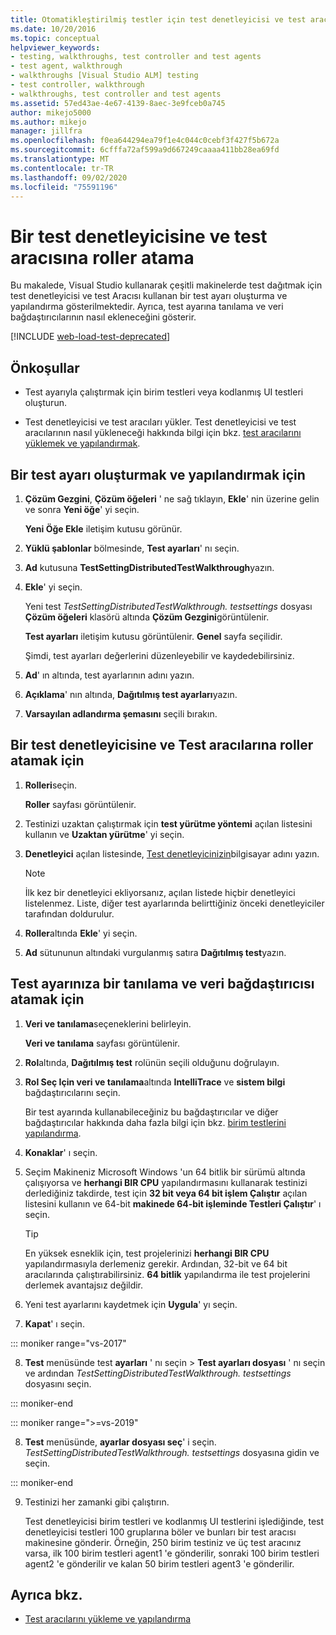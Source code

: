 ```yaml
---
title: Otomatikleştirilmiş testler için test denetleyicisi ve test aracısı rolleri
ms.date: 10/20/2016
ms.topic: conceptual
helpviewer_keywords:
- testing, walkthroughs, test controller and test agents
- test agent, walkthrough
- walkthroughs [Visual Studio ALM] testing
- test controller, walkthrough
- walkthroughs, test controller and test agents
ms.assetid: 57ed43ae-4e67-4139-8aec-3e9fceb0a745
author: mikejo5000
ms.author: mikejo
manager: jillfra
ms.openlocfilehash: f0ea644294ea79f1e4c044c0cebf3f427f5b672a
ms.sourcegitcommit: 6cfffa72af599a9d667249caaaa411bb28ea69fd
ms.translationtype: MT
ms.contentlocale: tr-TR
ms.lasthandoff: 09/02/2020
ms.locfileid: "75591196"
---
```

# <a name="assign-roles-to-a-test-controller-and-test-agent"></a>Bir test denetleyicisine ve test aracısına roller atama

Bu makalede, Visual Studio kullanarak çeşitli makinelerde test dağıtmak için test denetleyicisi ve test Aracısı kullanan bir test ayarı oluşturma ve yapılandırma gösterilmektedir. Ayrıca, test ayarına tanılama ve veri bağdaştırıcılarının nasıl ekleneceğini gösterir.

[!INCLUDE [web-load-test-deprecated](includes/web-load-test-deprecated.md)]

## <a name="prerequisites"></a>Önkoşullar

- Test ayarıyla çalıştırmak için birim testleri veya kodlanmış UI testleri oluşturun.

- Test denetleyicisi ve test aracıları yükler. Test denetleyicisi ve test aracılarının nasıl yükleneceği hakkında bilgi için bkz. [test aracılarını yüklemek ve yapılandırmak](../test/lab-management/install-configure-test-agents.md).

## <a name="to-create-and-configure-a-test-setting"></a>Bir test ayarı oluşturmak ve yapılandırmak için

1. **Çözüm Gezgini**, **Çözüm öğeleri** ' ne sağ tıklayın, **Ekle**' nin üzerine gelin ve sonra **Yeni öğe**' yi seçin.

     **Yeni Öğe Ekle** iletişim kutusu görünür.

2. **Yüklü şablonlar** bölmesinde, **Test ayarları**' nı seçin.

3. **Ad** kutusuna **TestSettingDistributedTestWalkthrough**yazın.

4. **Ekle**' yi seçin.

     Yeni test *TestSettingDistributedTestWalkthrough. testsettings* dosyası **Çözüm öğeleri** klasörü altında **Çözüm Gezgini**görüntülenir.

     **Test ayarları** iletişim kutusu görüntülenir. **Genel** sayfa seçilidir.

     Şimdi, test ayarları değerlerini düzenleyebilir ve kaydedebilirsiniz.

5. **Ad**' ın altında, test ayarlarının adını yazın.

6. **Açıklama**' nın altında, **Dağıtılmış test ayarları**yazın.

7. **Varsayılan adlandırma şemasını** seçili bırakın.

## <a name="to-assign-roles-to-a-test-controller-and-test-agents"></a>Bir test denetleyicisine ve Test aracılarına roller atamak için

1. **Rolleri**seçin.

     **Roller** sayfası görüntülenir.

2. Testinizi uzaktan çalıştırmak için **test yürütme yöntemi** açılan listesini kullanın ve **Uzaktan yürütme**' yi seçin.

3. **Denetleyici** açılan listesinde, [Test denetleyicinizin](../test/lab-management/install-configure-test-agents.md)bilgisayar adını yazın.

    > [!NOTE]
    > İlk kez bir denetleyici ekliyorsanız, açılan listede hiçbir denetleyici listelenmez. Liste, diğer test ayarlarında belirttiğiniz önceki denetleyiciler tarafından doldurulur.

4. **Roller**altında **Ekle**' yi seçin.

5. **Ad** sütununun altındaki vurgulanmış satıra **Dağıtılmış test**yazın.

## <a name="to-assign-a-diagnostic-and-data-adapter-to-your-test-setting"></a>Test ayarınıza bir tanılama ve veri bağdaştırıcısı atamak için

1. **Veri ve tanılama**seçeneklerini belirleyin.

     **Veri ve tanılama** sayfası görüntülenir.

2. **Rol**altında, **Dağıtılmış test** rolünün seçili olduğunu doğrulayın.

3. **Rol Seç Için veri ve tanılama**altında **IntelliTrace** ve **sistem bilgi** bağdaştırıcılarını seçin.

     Bir test ayarında kullanabileceğiniz bu bağdaştırıcılar ve diğer bağdaştırıcılar hakkında daha fazla bilgi için bkz. [birim testlerini yapılandırma](../test/configure-unit-tests-by-using-a-dot-runsettings-file.md).

4. **Konaklar**' ı seçin.

5. Seçim Makineniz Microsoft Windows 'un 64 bitlik bir sürümü altında çalışıyorsa ve **herhangi BIR CPU** yapılandırmasını kullanarak testinizi derlediğiniz takdirde, test için **32 bit veya 64 bit işlem Çalıştır** açılan listesini kullanın ve 64-bit **makinede 64-bit işleminde Testleri Çalıştır**' ı seçin.

    > [!TIP]
    > En yüksek esneklik için, test projelerinizi **herhangi BIR CPU** yapılandırmasıyla derlemeniz gerekir. Ardından, 32-bit ve 64 bit aracılarında çalıştırabilirsiniz. **64 bitlik** yapılandırma ile test projelerini derlemek avantajsız değildir.

6. Yeni test ayarlarını kaydetmek için **Uygula**' yı seçin.

7. **Kapat**' ı seçin.

::: moniker range="vs-2017"

8. **Test** menüsünde test **ayarları** ' nı seçin > **Test ayarları dosyası** ' nı seçin ve ardından *TestSettingDistributedTestWalkthrough. testsettings* dosyasını seçin.

::: moniker-end

::: moniker range=">=vs-2019"

8. **Test** menüsünde, **ayarlar dosyası seç**' i seçin. *TestSettingDistributedTestWalkthrough. testsettings* dosyasına gidin ve seçin.

::: moniker-end

9. Testinizi her zamanki gibi çalıştırın.

     Test denetleyicisi birim testleri ve kodlanmış UI testlerini işlediğinde, test denetleyicisi testleri 100 gruplarına böler ve bunları bir test aracısı makinesine gönderir. Örneğin, 250 birim testiniz ve üç test aracınız varsa, ilk 100 birim testleri agent1 'e gönderilir, sonraki 100 birim testleri agent2 'e gönderilir ve kalan 50 birim testleri agent3 'e gönderilir.

## <a name="see-also"></a>Ayrıca bkz.

- [Test aracılarını yükleme ve yapılandırma](../test/lab-management/install-configure-test-agents.md)
